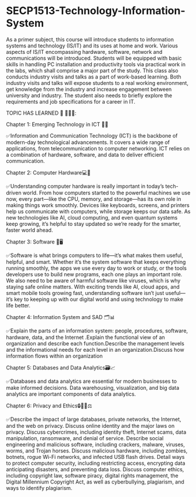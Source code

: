 # SECP1513-Technology-Information-System
As a primer subject, this course will introduce students to information systems and technology (IS/IT) and its uses at home and work. Various aspects of IS/IT encompassing hardware, software, network and communications
will be introduced. Students will be equipped with basic skills in handling PC installation and productivity tools via practical work in the labs, which shall comprise a major part of the study. This class also conducts industry visits and talks as a part of work-based learning. Both industry visits and talks will expose students to a real working environment, get knowledge from the industry and increase engagement between university and industry. The student also needs to briefly explore the requirements and job specifications for a career in IT.

TOPIC HAS LEARNED 📘 🧑🏼‍💻:

Chapter 1: Emerging Technology in ICT 🔮💡

✅Information and Communication Technology (ICT) is the backbone of modern-day technological advancements. It covers a wide range of applications, from telecommunication to computer networking. ICT relies on a combination of hardware, software, and data to deliver efficient communication.

Chapter 2: Computer Hardware💻🔌

✅Understanding computer hardware is really important in today’s tech-driven world. From how computers started to the powerful machines we use now, every part—like the CPU, memory, and storage—has its own role in making things work smoothly. Devices like keyboards, screens, and printers help us communicate with computers, while storage keeps our data safe. As new technologies like AI, cloud computing, and even quantum systems keep growing, it’s helpful to stay updated so we’re ready for the smarter, faster world ahead.

Chapter 3: Software 🧠🖥️ 

✅Software is what brings computers to life—it’s what makes them useful, helpful, and smart. Whether it’s the system software that keeps everything running smoothly, the apps we use every day to work or study, or the tools developers use to build new programs, each one plays an important role. We also need to be aware of harmful software like viruses, which is why staying safe online matters. With exciting trends like AI, cloud apps, and smart mobile tools growing fast, understanding software isn’t just useful—it’s key to keeping up with our digital world and using technology to make life better.

Chapter 4: Information System and SAD 🗂️📊 

✅Explain the parts of an information system: people, procedures, software, hardware, data, and the Internet .Explain the functional view of an organization and describe each function.Describe the management levels and the informational needs for each level in an organization.Discuss how information flows within an organization

Chapter 5: Databases and Data Analytics🗃️📈

✅Databases and data analytics are essential for modern businesses to make informed decisions. Data warehousing, visualization, and big data analytics are important components of data analytics.

Chapter 6: Privacy and Ethics🔒🕵️‍♂️⚖️

✅Describe the impact of large databases, private networks, the Internet, and the web on privacy. Discuss online identity and the major laws on privacy. Discuss cybercrimes, including identity theft, Internet scams, data manipulation, ransomware, and denial of service. Describe social engineering and malicious software, including crackers, malware, viruses, worms, and Trojan horses. Discuss malicious hardware, including zombies, botnets, rogue Wi-Fi networks, and infected USB flash drives. Detail ways to protect computer security, including restricting access, encrypting data anticipating disasters, and preventing data loss. Discuss computer ethics, including copyright law, software piracy, digital rights management, the Digital Millennium Copyright Act, as well as cyberbullying, plagiarism, and ways to identify plagiarism.








